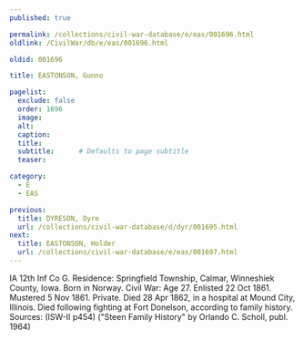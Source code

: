 ```yaml
---
published: true

permalink: /collections/civil-war-database/e/eas/001696.html
oldlink: /CivilWar/db/e/eas/001696.html

oldid: 001696

title: EASTONSON, Gunno

pagelist:
  exclude: false
  order: 1696
  image: 
  alt:
  caption:
  title:
  subtitle:      # Defaults to page subtitle
  teaser:

category: 
  - E 
  - EAS

previous:
  title: DYRESON, Dyre
  url: /collections/civil-war-database/d/dyr/001695.html  
next:
  title: EASTONSON, Holder
  url: /collections/civil-war-database/e/eas/001697.html   
---
```

IA 12th Inf Co G. Residence: Springfield Township, Calmar, Winneshiek County, Iowa. Born in Norway. Civil War: Age 27. Enlisted 22 Oct 1861. Mustered 5 Nov 1861. Private. Died 28 Apr 1862, in a hospital at Mound City, Illinois. Died following fighting at Fort Donelson, according to family history. Sources: (ISW-II p454) (&quot;Steen Family History&quot; by Orlando C. Scholl, publ. 1964)